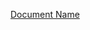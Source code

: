 [Document Name](https://www.dropbox.com/scl/fo/2fx4w2u1cijokgmhsp6ul/h?dl=0&rlkey=zoy9j8t9emft3zhq63bfhdh0k)
